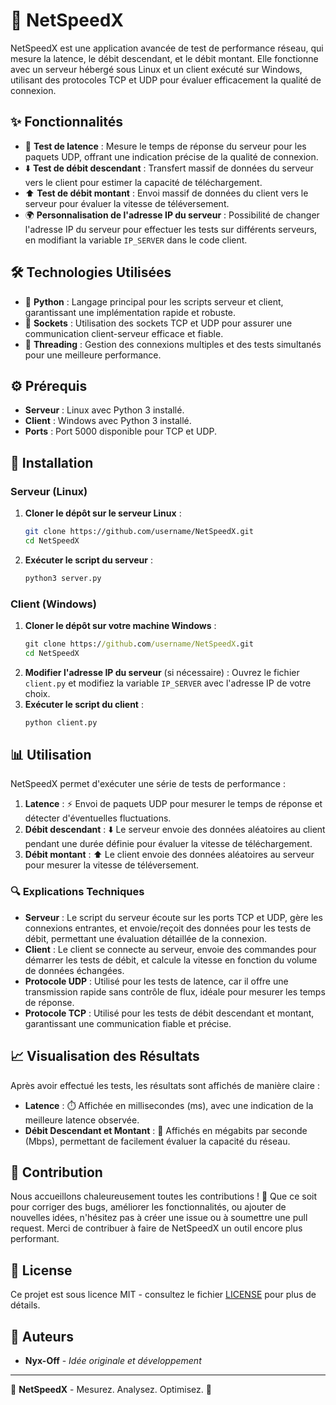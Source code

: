 # 🚀 NetSpeedX

NetSpeedX est une application avancée de test de performance réseau, qui mesure la latence, le débit descendant, et le débit montant. Elle fonctionne avec un serveur hébergé sous Linux et un client exécuté sur Windows, utilisant des protocoles TCP et UDP pour évaluer efficacement la qualité de connexion.

## ✨ Fonctionnalités
- 📶 **Test de latence** : Mesure le temps de réponse du serveur pour les paquets UDP, offrant une indication précise de la qualité de connexion.
- ⬇️ **Test de débit descendant** : Transfert massif de données du serveur vers le client pour estimer la capacité de téléchargement.
- ⬆️ **Test de débit montant** : Envoi massif de données du client vers le serveur pour évaluer la vitesse de téléversement.
- 🌍 **Personnalisation de l'adresse IP du serveur** : Possibilité de changer l'adresse IP du serveur pour effectuer les tests sur différents serveurs, en modifiant la variable `IP_SERVER` dans le code client.

## 🛠️ Technologies Utilisées
- 🐍 **Python** : Langage principal pour les scripts serveur et client, garantissant une implémentation rapide et robuste.
- 📡 **Sockets** : Utilisation des sockets TCP et UDP pour assurer une communication client-serveur efficace et fiable.
- 🔄 **Threading** : Gestion des connexions multiples et des tests simultanés pour une meilleure performance.

## ⚙️ Prérequis
- **Serveur** : Linux avec Python 3 installé.
- **Client** : Windows avec Python 3 installé.
- **Ports** : Port 5000 disponible pour TCP et UDP.

## 🚀 Installation
### Serveur (Linux)
1. **Cloner le dépôt sur le serveur Linux** :
   ```bash
   git clone https://github.com/username/NetSpeedX.git
   cd NetSpeedX
   ```
2. **Exécuter le script du serveur** :
   ```bash
   python3 server.py
   ```

### Client (Windows)
1. **Cloner le dépôt sur votre machine Windows** :
   ```cmd
   git clone https://github.com/username/NetSpeedX.git
   cd NetSpeedX
   ```
2. **Modifier l'adresse IP du serveur** (si nécessaire) :
   Ouvrez le fichier `client.py` et modifiez la variable `IP_SERVER` avec l'adresse IP de votre choix.
3. **Exécuter le script du client** :
   ```cmd
   python client.py
   ```

## 📊 Utilisation
NetSpeedX permet d'exécuter une série de tests de performance :
1. **Latence** : ⚡ Envoi de paquets UDP pour mesurer le temps de réponse et détecter d'éventuelles fluctuations.
2. **Débit descendant** : ⬇️ Le serveur envoie des données aléatoires au client pendant une durée définie pour évaluer la vitesse de téléchargement.
3. **Débit montant** : ⬆️ Le client envoie des données aléatoires au serveur pour mesurer la vitesse de téléversement.

### 🔍 Explications Techniques
- **Serveur** : Le script du serveur écoute sur les ports TCP et UDP, gère les connexions entrantes, et envoie/reçoit des données pour les tests de débit, permettant une évaluation détaillée de la connexion.
- **Client** : Le client se connecte au serveur, envoie des commandes pour démarrer les tests de débit, et calcule la vitesse en fonction du volume de données échangées.
- **Protocole UDP** : Utilisé pour les tests de latence, car il offre une transmission rapide sans contrôle de flux, idéale pour mesurer les temps de réponse.
- **Protocole TCP** : Utilisé pour les tests de débit descendant et montant, garantissant une communication fiable et précise.

## 📈 Visualisation des Résultats
Après avoir effectué les tests, les résultats sont affichés de manière claire :
- **Latence** : ⏱️ Affichée en millisecondes (ms), avec une indication de la meilleure latence observée.
- **Débit Descendant et Montant** : 💾 Affichés en mégabits par seconde (Mbps), permettant de facilement évaluer la capacité du réseau.

## 🤝 Contribution
Nous accueillons chaleureusement toutes les contributions ! 🙌 Que ce soit pour corriger des bugs, améliorer les fonctionnalités, ou ajouter de nouvelles idées, n'hésitez pas à créer une issue ou à soumettre une pull request. Merci de contribuer à faire de NetSpeedX un outil encore plus performant.

## 📄 License
Ce projet est sous licence MIT - consultez le fichier [LICENSE](LICENSE) pour plus de détails.

## 👥 Auteurs
- **Nyx-Off** - *Idée originale et développement*

---
🚀 **NetSpeedX** - Mesurez. Analysez. Optimisez. 🌟
